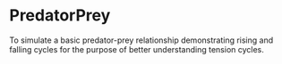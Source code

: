 # PredatorPrey
To simulate a basic predator-prey relationship demonstrating rising and falling cycles for the purpose of better understanding tension cycles.
